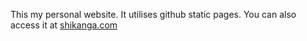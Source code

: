 This my personal website. It utilises github static pages.
You can also access it at [shikanga.com](http://shikanga.com)